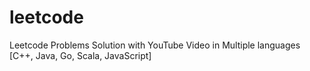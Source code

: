 # leetcode
Leetcode Problems Solution with YouTube Video in Multiple languages [C++, Java, Go, Scala, JavaScript]
